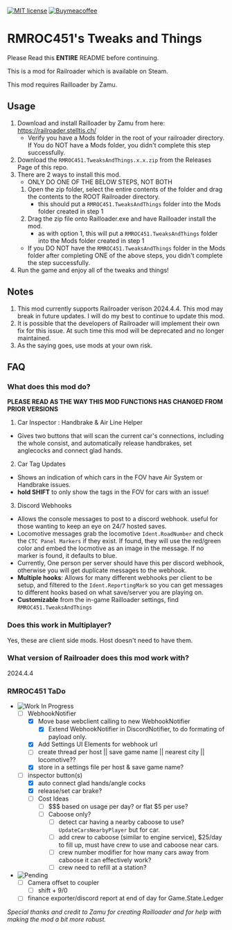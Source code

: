 [![MIT license](https://img.shields.io/badge/License-MIT-blue.svg)](https://lbesson.mit-license.org/) [![Buymeacoffee](https://badgen.net/badge/icon/buymeacoffee?icon=buymeacoffee&label)](https://ko-fi.com/rmroc451)
# RMROC451's Tweaks and Things
Please Read this **ENTIRE** README before continuing.

This is a mod for Railroader which is available on Steam.

This mod requires Railloader by Zamu.

## Usage
1. Download and install Railloader by Zamu from here: https://railroader.stelltis.ch/
    * Verify you have a Mods folder in the root of your railroader directory. If You do NOT have a Mods folder, you didn't complete this step successfully.
2. Download the `RMROC451.TweaksAndThings.x.x.zip` from the Releases Page of this repo.
3. There are 2 ways to install this mod.
    * ONLY DO ONE OF THE BELOW STEPS, NOT BOTH
    1. Open the zip folder, select the entire contents of the folder and drag the contents to the ROOT Railroader directory.
        * this should put a `RMROC451.TweaksAndThings` folder into the Mods folder created in step 1
    2. Drag the zip file onto Railloader.exe and have Railloader install the mod.
        * as with option 1, this will put a `RMROC451.TweaksAndThings` folder into the Mods folder created in step 1
    * If you DO NOT have the `RMROC451.TweaksAndThings` folder in the Mods folder after completing ONE of the above steps, you didn't complete the step successfully.
3. Run the game and enjoy all of the tweaks and things!

## Notes
1. This mod currently supports Railroader verison 2024.4.4. This mod may break in future updates. I will do my best to continue to update this mod.
2. It is possible that the developers of Railroader will implement their own fix for this issue. At such time this mod will be deprecated and no longer maintained. 
3. As the saying goes, use mods at your own risk.

## FAQ
### What does this mod do?
**PLEASE READ AS THE WAY THIS MOD FUNCTIONS HAS CHANGED FROM PRIOR VERSIONS**

1. Car Inspector : Handbrake & Air Line Helper
 * Gives two buttons that will scan the current car's connections, including the whole consist, and automatically release handbrakes, set anglecocks and connect glad hands.
2. Car Tag Updates
 * Shows an indication of which cars in the FOV have Air System or Handbrake issues. 
 * **hold SHIFT** to only show the tags in the FOV for cars with an issue!
3. Discord Webhooks
 * Allows the console messages to post to a discord webhook. useful for those wanting to keep an eye on 24/7 hosted saves.
 * Locomotive messages grab the locomotive `Ident.RoadNumber` and check the `CTC Panel Markers` if they exist.  If found, they will use the red/green color and embed the locmotive as an image in the message.  If no marker is found, it defaults to blue.
 * Currently, One person per server should have this per discord webhook, otherwise you will get duplicate messages to the webhook.
 * **Multiple hooks**: Allows for many different webhooks per client to be setup, and filtered to the `Ident.ReportingMark` so you can get messages to different hooks based on what save/server you are playing on.
 * **Customizable** from the in-game Railloader settings, find `RMROC451.TweaksAndThings`

### Does this work in Multiplayer?
Yes, these are client side mods. Host doesn't need to have them.

### What version of Railroader does this mod work with?
2024.4.4

### RMROC451 TaDo
- ![Work In Progress](https://img.shields.io/badge/Status%3F-Work%20In%20Progress-green.svg)
    - [ ] WebhookNotifier
        - [X] Move base webclient calling to new WebhookNotifier
            - [X] Extend WebhookNotifier in DiscordNotifier, to do formating of payload only.
        - [X] Add Settings UI Elements for webhook url
        - [ ] create thread per host || save game name || nearest city || locomotive??
        - [X] store in a settings file per host & save game name?
    - [ ] inspector button(s)
        - [X] auto connect glad hands/angle cocks
        - [X] release/set car brake?    
        - [ ] Cost Ideas
            - [ ] $$$ based on usage per day? or flat $5 per use?
            - [ ] Caboose only?
                - [ ] detect car having a nearby caboose to use? `UpdateCarsNearbyPlayer` but for car.
                - [ ] add crew to caboose (similar to engine service), $25/day to fill up, must have crew to use and caboose near cars.
                - [ ] crew number modifier for how many cars away from caboose it can effectively work?
                - [ ] crew need to refill at a station?
- ![Pending](https://img.shields.io/badge/Status%3F-Pending-yellow.svg)
    - [ ] Camera offset to coupler
        - [ ] shift + 9/0
    - [ ] finance exporter/discord report at end of day for Game.State.Ledger

*Special thanks and credit to Zamu for creating Railloader and for help with making the mod a bit more robust.*
